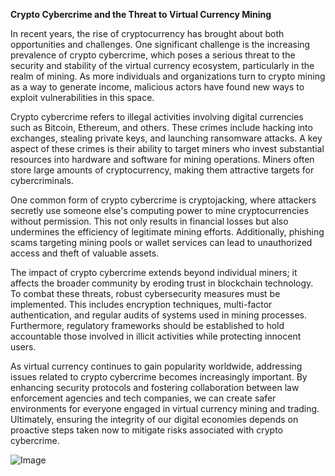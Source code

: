 **Crypto Cybercrime and the Threat to Virtual Currency Mining**

In recent years, the rise of cryptocurrency has brought about both opportunities and challenges. One significant challenge is the increasing prevalence of crypto cybercrime, which poses a serious threat to the security and stability of the virtual currency ecosystem, particularly in the realm of mining. As more individuals and organizations turn to crypto mining as a way to generate income, malicious actors have found new ways to exploit vulnerabilities in this space.

Crypto cybercrime refers to illegal activities involving digital currencies such as Bitcoin, Ethereum, and others. These crimes include hacking into exchanges, stealing private keys, and launching ransomware attacks. A key aspect of these crimes is their ability to target miners who invest substantial resources into hardware and software for mining operations. Miners often store large amounts of cryptocurrency, making them attractive targets for cybercriminals.

One common form of crypto cybercrime is cryptojacking, where attackers secretly use someone else's computing power to mine cryptocurrencies without permission. This not only results in financial losses but also undermines the efficiency of legitimate mining efforts. Additionally, phishing scams targeting mining pools or wallet services can lead to unauthorized access and theft of valuable assets.

The impact of crypto cybercrime extends beyond individual miners; it affects the broader community by eroding trust in blockchain technology. To combat these threats, robust cybersecurity measures must be implemented. This includes encryption techniques, multi-factor authentication, and regular audits of systems used in mining processes. Furthermore, regulatory frameworks should be established to hold accountable those involved in illicit activities while protecting innocent users.

As virtual currency continues to gain popularity worldwide, addressing issues related to crypto cybercrime becomes increasingly important. By enhancing security protocols and fostering collaboration between law enforcement agencies and tech companies, we can create safer environments for everyone engaged in virtual currency mining and trading. Ultimately, ensuring the integrity of our digital economies depends on proactive steps taken now to mitigate risks associated with crypto cybercrime.

![Image](https://github.com/user-attachments/assets/31692037-0104-4703-abd1-696b6a7dd41b)